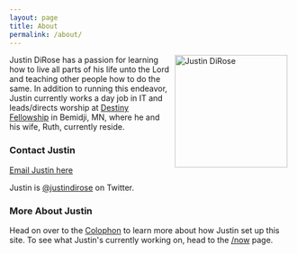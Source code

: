 ```yaml
---
layout: page
title: About
permalink: /about/
---
```


<img src="https://dl.dropboxusercontent.com/s/ns4gnighlljpgpo/justin.png" alt="Justin DiRose" style="width: 200px; float: right; margin: 0 10px 75px 10px; display: inline-block;"/> Justin DiRose has a passion for learning how to live all parts of his life unto the Lord and teaching other people how to do the same. In addition to running this endeavor, Justin currently works a day job in IT and leads/directs worship at [Destiny Fellowship](http://dfbemidji.com) in Bemidji, MN, where he and his wife, Ruth, currently reside.

### Contact Justin

[Email Justin here](/contact)

Justin is [@justindirose](https://twitter.com/justindirose) on Twitter.

### More About Justin

Head on over to the [Colophon](/colophon) to learn more about how Justin set up this site.
To see what Justin's currently working on, head to the [/now](/now) page.
